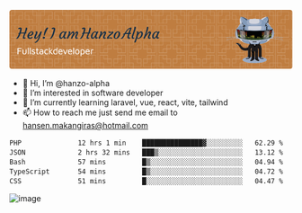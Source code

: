 ![Header](./github-header-image.png)

- 👋 Hi, I’m @hanzo-alpha
- 👀 I’m interested in software developer
- 🌱 I’m currently learning laravel, vue, react, vite, tailwind
- 📫 How to reach me just send me email to hansen.makangiras@hotmail.com 

<!---
hanzo-alpha/hanzo-alpha is a ✨ special ✨ repository because its `README.md` (this file) appears on your GitHub profile.
You can click the Preview link to take a look at your changes.
--->

<!--START_SECTION:waka-->

```txt
PHP              12 hrs 1 min    ███████████████▓░░░░░░░░░   62.29 %
JSON             2 hrs 32 mins   ███▒░░░░░░░░░░░░░░░░░░░░░   13.12 %
Bash             57 mins         █▒░░░░░░░░░░░░░░░░░░░░░░░   04.94 %
TypeScript       54 mins         █▒░░░░░░░░░░░░░░░░░░░░░░░   04.72 %
CSS              51 mins         █░░░░░░░░░░░░░░░░░░░░░░░░   04.47 %
```

<!--END_SECTION:waka-->

![image](https://github.com/hanzo-alpha/hanzo-alpha/assets/111342797/c4bd2977-6123-4017-8652-6e166259b484)

